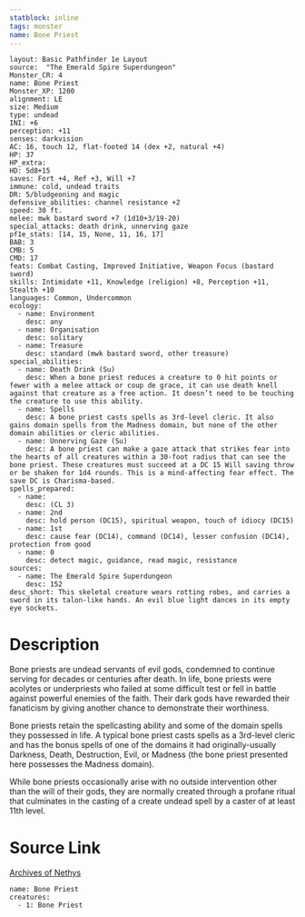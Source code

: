 ```yaml
---
statblock: inline
tags: monster
name: Bone Priest
---
```

```statblock
layout: Basic Pathfinder 1e Layout
source:  "The Emerald Spire Superdungeon"
Monster_CR: 4
name: Bone Priest
Monster_XP: 1200
alignment: LE
size: Medium
type: undead
INI: +6
perception: +11
senses: darkvision
AC: 16, touch 12, flat-footed 14 (dex +2, natural +4)
HP: 37
HP_extra: 
HD: 5d8+15
saves: Fort +4, Ref +3, Will +7
immune: cold, undead traits
DR: 5/bludgeoning and magic
defensive_abilities: channel resistance +2
speed: 30 ft.
melee: mwk bastard sword +7 (1d10+3/19-20)
special_attacks: death drink, unnerving gaze
pf1e_stats: [14, 15, None, 11, 16, 17]
BAB: 3
CMB: 5
CMD: 17
feats: Combat Casting, Improved Initiative, Weapon Focus (bastard sword)
skills: Intimidate +11, Knowledge (religion) +8, Perception +11, Stealth +10
languages: Common, Undercommon
ecology:
  - name: Environment
    desc: any
  - name: Organisation
    desc: solitary
  - name: Treasure
    desc: standard (mwk bastard sword, other treasure)
special_abilities:
  - name: Death Drink (Su)
    desc: When a bone priest reduces a creature to 0 hit points or fewer with a melee attack or coup de grace, it can use death knell against that creature as a free action. It doesn’t need to be touching the creature to use this ability.
  - name: Spells
    desc: A bone priest casts spells as 3rd-level cleric. It also gains domain spells from the Madness domain, but none of the other domain abilities or cleric abilities.
  - name: Unnerving Gaze (Su)
    desc: A bone priest can make a gaze attack that strikes fear into the hearts of all creatures within a 30-foot radius that can see the bone priest. These creatures must succeed at a DC 15 Will saving throw or be shaken for 1d4 rounds. This is a mind-affecting fear effect. The save DC is Charisma-based.
spells_prepared:
  - name:
    desc: (CL 3)
  - name: 2nd
    desc: hold person (DC15), spiritual weapon, touch of idiocy (DC15)
  - name: 1st
    desc: cause fear (DC14), command (DC14), lesser confusion (DC14), protection from good
  - name: 0
    desc: detect magic, guidance, read magic, resistance
sources:
  - name: The Emerald Spire Superdungeon
    desc: 152
desc_short: This skeletal creature wears rotting robes, and carries a sword in its talon-like hands. An evil blue light dances in its empty eye sockets.
```
# Description
Bone priests are undead servants of evil gods, condemned to continue serving for decades or centuries after death. In life, bone priests were acolytes or underpriests who failed at some difficult test or fell in battle against powerful enemies of the faith. Their dark gods have rewarded their fanaticism by giving another chance to demonstrate their worthiness.

Bone priests retain the spellcasting ability and some of the domain spells they possessed in life. A typical bone priest casts spells as a 3rd-level cleric and has the bonus spells of one of the domains it had originally-usually Darkness, Death, Destruction, Evil, or Madness (the bone priest presented here possesses the Madness domain).

While bone priests occasionally arise with no outside intervention other than the will of their gods, they are normally created through a profane ritual that culminates in the casting of a create undead spell by a caster of at least 11th level.
# Source Link
[Archives of Nethys](https://aonprd.com/MonsterDisplay.aspx?ItemName=Bone%20Priest)
```encounter-table
name: Bone Priest
creatures:
  - 1: Bone Priest
```

